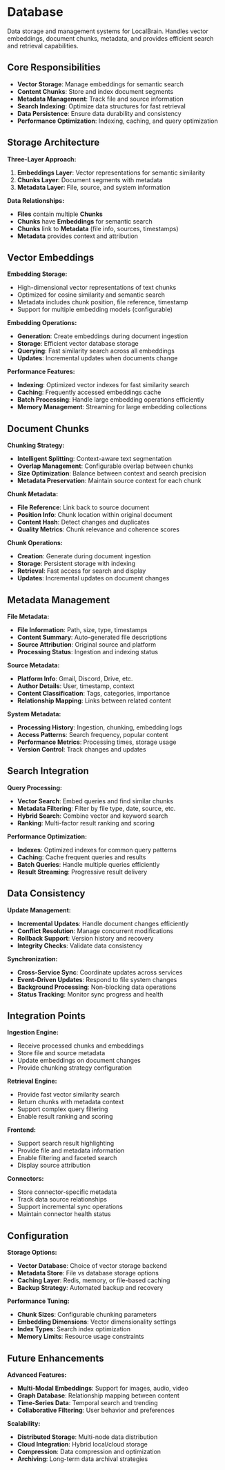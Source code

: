 # Database

Data storage and management systems for LocalBrain. Handles vector embeddings, document chunks, metadata, and provides efficient search and retrieval capabilities.

## Core Responsibilities

- **Vector Storage**: Manage embeddings for semantic search
- **Content Chunks**: Store and index document segments
- **Metadata Management**: Track file and source information
- **Search Indexing**: Optimize data structures for fast retrieval
- **Data Persistence**: Ensure data durability and consistency
- **Performance Optimization**: Indexing, caching, and query optimization

## Storage Architecture

**Three-Layer Approach:**
1. **Embeddings Layer**: Vector representations for semantic similarity
2. **Chunks Layer**: Document segments with metadata
3. **Metadata Layer**: File, source, and system information

**Data Relationships:**
- **Files** contain multiple **Chunks**
- **Chunks** have **Embeddings** for semantic search
- **Chunks** link to **Metadata** (file info, sources, timestamps)
- **Metadata** provides context and attribution

## Vector Embeddings

**Embedding Storage:**
- High-dimensional vector representations of text chunks
- Optimized for cosine similarity and semantic search
- Metadata includes chunk position, file reference, timestamp
- Support for multiple embedding models (configurable)

**Embedding Operations:**
- **Generation**: Create embeddings during document ingestion
- **Storage**: Efficient vector database storage
- **Querying**: Fast similarity search across all embeddings
- **Updates**: Incremental updates when documents change

**Performance Features:**
- **Indexing**: Optimized vector indexes for fast similarity search
- **Caching**: Frequently accessed embeddings cache
- **Batch Processing**: Handle large embedding operations efficiently
- **Memory Management**: Streaming for large embedding collections

## Document Chunks

**Chunking Strategy:**
- **Intelligent Splitting**: Context-aware text segmentation
- **Overlap Management**: Configurable overlap between chunks
- **Size Optimization**: Balance between context and search precision
- **Metadata Preservation**: Maintain source context for each chunk

**Chunk Metadata:**
- **File Reference**: Link back to source document
- **Position Info**: Chunk location within original document
- **Content Hash**: Detect changes and duplicates
- **Quality Metrics**: Chunk relevance and coherence scores

**Chunk Operations:**
- **Creation**: Generate during document ingestion
- **Storage**: Persistent storage with indexing
- **Retrieval**: Fast access for search and display
- **Updates**: Incremental updates on document changes

## Metadata Management

**File Metadata:**
- **File Information**: Path, size, type, timestamps
- **Content Summary**: Auto-generated file descriptions
- **Source Attribution**: Original source and platform
- **Processing Status**: Ingestion and indexing status

**Source Metadata:**
- **Platform Info**: Gmail, Discord, Drive, etc.
- **Author Details**: User, timestamp, context
- **Content Classification**: Tags, categories, importance
- **Relationship Mapping**: Links between related content

**System Metadata:**
- **Processing History**: Ingestion, chunking, embedding logs
- **Access Patterns**: Search frequency, popular content
- **Performance Metrics**: Processing times, storage usage
- **Version Control**: Track changes and updates

## Search Integration

**Query Processing:**
- **Vector Search**: Embed queries and find similar chunks
- **Metadata Filtering**: Filter by file type, date, source, etc.
- **Hybrid Search**: Combine vector and keyword search
- **Ranking**: Multi-factor result ranking and scoring

**Performance Optimization:**
- **Indexes**: Optimized indexes for common query patterns
- **Caching**: Cache frequent queries and results
- **Batch Queries**: Handle multiple queries efficiently
- **Result Streaming**: Progressive result delivery

## Data Consistency

**Update Management:**
- **Incremental Updates**: Handle document changes efficiently
- **Conflict Resolution**: Manage concurrent modifications
- **Rollback Support**: Version history and recovery
- **Integrity Checks**: Validate data consistency

**Synchronization:**
- **Cross-Service Sync**: Coordinate updates across services
- **Event-Driven Updates**: Respond to file system changes
- **Background Processing**: Non-blocking data operations
- **Status Tracking**: Monitor sync progress and health

## Integration Points

**Ingestion Engine:**
- Receive processed chunks and embeddings
- Store file and source metadata
- Update embeddings on document changes
- Provide chunking strategy configuration

**Retrieval Engine:**
- Provide fast vector similarity search
- Return chunks with metadata context
- Support complex query filtering
- Enable result ranking and scoring

**Frontend:**
- Support search result highlighting
- Provide file and metadata information
- Enable filtering and faceted search
- Display source attribution

**Connectors:**
- Store connector-specific metadata
- Track data source relationships
- Support incremental sync operations
- Maintain connector health status

## Configuration

**Storage Options:**
- **Vector Database**: Choice of vector storage backend
- **Metadata Store**: File vs database storage options
- **Caching Layer**: Redis, memory, or file-based caching
- **Backup Strategy**: Automated backup and recovery

**Performance Tuning:**
- **Chunk Sizes**: Configurable chunking parameters
- **Embedding Dimensions**: Vector dimensionality settings
- **Index Types**: Search index optimization
- **Memory Limits**: Resource usage constraints

## Future Enhancements

**Advanced Features:**
- **Multi-Modal Embeddings**: Support for images, audio, video
- **Graph Database**: Relationship mapping between content
- **Time-Series Data**: Temporal search and trending
- **Collaborative Filtering**: User behavior and preferences

**Scalability:**
- **Distributed Storage**: Multi-node data distribution
- **Cloud Integration**: Hybrid local/cloud storage
- **Compression**: Data compression and optimization
- **Archiving**: Long-term data archival strategies
